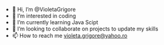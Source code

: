 - 👋 Hi, I’m @VioletaGrigore
- 👀 I’m interested in coding
- 🌱 I’m currently learning Java Scipt
- 💞️ I’m looking to collaborate on projects to update my skills
- 📫 How to reach me violeta.grigore@yahoo.ro

<!---
VioletaGrigore/VioletaGrigore is a ✨ special ✨ repository because its `README.md` (this file) appears on your GitHub profile.
You can click the Preview link to take a look at your changes.
--->
